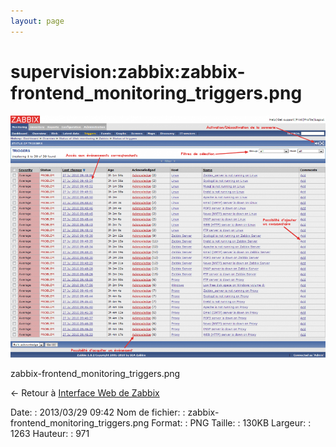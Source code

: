 ```yaml
---
layout: page
---
```


supervision:zabbix:zabbix-frontend\_monitoring\_triggers.png
============================================================

[![zabbix-frontend\_monitoring\_triggers.png](../../../assets/media/supervision/zabbix/zabbix-frontend_monitoring_triggers.png@cache=&w=900&h=691 "zabbix-frontend_monitoring_triggers.png")](../../../assets/media/supervision/zabbix/zabbix-frontend_monitoring_triggers.png@cache= "Afficher le fichier original")

zabbix-frontend\_monitoring\_triggers.png

← Retour à [Interface Web de
Zabbix](../../../zabbix/zabbix-interface.html "zabbix:zabbix-interface")

Date:
:   2013/03/29 09:42
Nom de fichier:
:   zabbix-frontend\_monitoring\_triggers.png
Format:
:   PNG
Taille:
:   130KB
Largeur:
:   1263
Hauteur:
:   971

